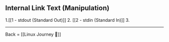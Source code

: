 ## Internal Link Text (Manipulation)
1.[[1 - stdout (Standard Out)]]
2. [[2 - stdin (Standard In)]]
3. 


-------------------------

Back = [[Linux Journey 🔗]]
